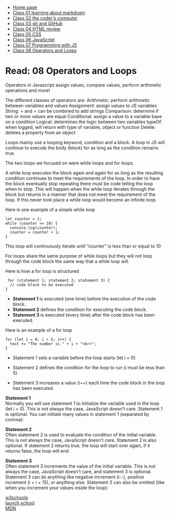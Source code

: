 * [Home page](https://rdball.github.io/reading-notes/)
* [Class 01 learning about markdown](read01)
* [Class 02 the coder's computer](read02)
* [Class 03 git and GitHub](read03)
* [Class 04 HTML review](read04)
* [Class 05 CSS](read05)
* [Class 06 JavaScript](read06)
* [Class 07 Programming with JS](read07)
* [Class 08 Operators and Loops](read08)

# Read: 08 Operators and Loops

Operators in Javascript assign values, compare values, perform arithmetic operations and more!

The different classes of operators are:
Arithmetic: perform arithmetic between variables and values
Assignment: assign values to JS variables
String: + and = can be combined to add strings
Comparison: determine if two or more values are equal
Conditional: assign a value to a variable base on a condition
Logical: determines the logic between two variables
typeOf: when logged, will return with type of variable, object or function
Delete: deletes a property from an object

Loops mainly use a looping keyword, condition and a block. A loop in JS will continue to execute the body (block) for as long as the condition remains true.

The two loops we focused on were while loops and for loops.

A while loop executes the block again and again for as long as the resulting condition continues to meet the requirements of the loop. In order to have the block eventually stop repeating there must be code telling the loop when to stop. This will happen when the while loop iterates through the block but returns in a manner that does not meet the requirement of the loop. If this never took place a while loop would become an infinite loop.

Here is one example of a simple while loop

    let counter = 1;
    while (counter <= 10) {
      console.log(counter);
      counter = counter + 1;
    }

This loop will continuously iterate until “counter” is less than or equal to 10

For loops share the same purpose of while loops but they will not loop through the code block the same way that a while loop will. 

Here is how a for loop is structured

     for (statement 1; statement 2; statement 3) {
      // code block to be executed
    }

* **Statement 1** is executed (one time) before the execution of the code block.
* **Statement 2** defines the condition for executing the code block.
* **Statement 3** is executed (every time) after the code block has been executed.

Here is an example of a for loop

    for (let i = 0; i < 5; i++) {
      text += "The number is " + i + "<br>";
    }

* Statement 1 sets a variable before the loop starts (let i = 0).

* Statement 2 defines the condition for the loop to run (i must be less than 5).

* Statement 3 increases a value (i++) each time the code block in the loop has been executed.

**Statement 1**   
Normally you will use statement 1 to initialize the variable used in the loop (let i = 0). This is not always the case, JavaScript doesn't care. Statement 1 is optional. You can initiate many values in statement 1 (separated by comma):

**Statement 2**  
Often statement 2 is used to evaluate the condition of the initial variable.
This is not always the case, JavaScript doesn't care. Statement 2 is also optional.
If statement 2 returns true, the loop will start over again, if it returns false, the loop will end.

**Statement 3**  
Often statement 3 increments the value of the initial variable.
This is not always the case, JavaScript doesn't care, and statement 3 is optional.
Statement 3 can do anything like negative increment (i--), positive increment (i = i + 15), or anything else.
Statement 3 can also be omitted (like when you increment your values inside the loop):


[w3schools](https://www.w3schools.com/js/js_loop_for.asp)  
[launch school](https://launchschool.com/books/javascript/read/loops_iterating#forloops)  
[MDN](https://developer.mozilla.org/en-US/docs/Web/JavaScript/Guide/Loops_and_iteration)